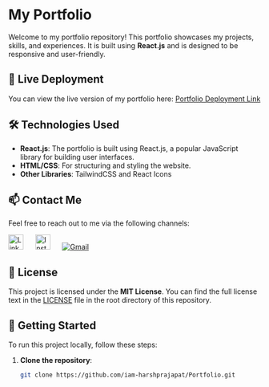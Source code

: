 # My Portfolio

Welcome to my portfolio repository! This portfolio showcases my projects, skills, and experiences. It is built using **React.js** and is designed to be responsive and user-friendly.

## 🔗 Live Deployment

You can view the live version of my portfolio here: [Portfolio Deployment Link](harsh-prajapat-portfolio.vercel.app)

## 🛠️ Technologies Used

- **React.js**: The portfolio is built using React.js, a popular JavaScript library for building user interfaces.
- **HTML/CSS**: For structuring and styling the website.
- **Other Libraries**: TailwindCSS and React Icons

## 📫 Contact Me

Feel free to reach out to me via the following channels:

[<img src="https://bizcombuzz.com/wp-content/uploads/2020/12/li-logo.png" alt="LinkedIn" height="30">](https://www.linkedin.com/in/harsh-prajapat-in/) &nbsp;&nbsp;&nbsp;&nbsp; [<img src="https://bikesandbulls.com.au/wp-content/uploads/2022/11/Long-Instagram-400-x-100.jpg" alt="Instagram" height="30">](https://www.instagram.com/its_harshprajapat/) &nbsp;&nbsp;&nbsp;&nbsp; [![Gmail](https://img.shields.io/badge/Gmail-D14836?style=for-the-badge&logo=gmail&logoColor=white)](mailto:s.harshprajapat@gmail.com)

## 📜 License

This project is licensed under the **MIT License**. You can find the full license text in the [LICENSE](LICENSE) file in the root directory of this repository.

## 🚀 Getting Started

To run this project locally, follow these steps:

1. **Clone the repository**:
   ```bash
   git clone https://github.com/iam-harshprajapat/Portfolio.git
   ```
